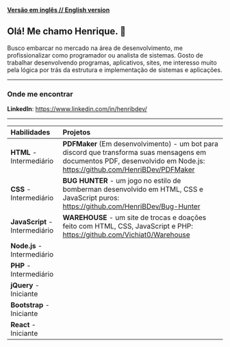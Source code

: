 [**Versão em inglês // English version**](README-English.md)

## Olá! Me chamo Henrique. :wave:

Busco embarcar no mercado na área de desenvolvimento, me profissionalizar como programador ou analista de sistemas. Gosto de trabalhar desenvolvendo programas, aplicativos, sites, me interesso muito pela lógica por trás da estrutura e implementação de sistemas e aplicações.

---

### Onde me encontrar

**LinkedIn**: https://www.linkedin.com/in/henribdev/

---

| Habilidades | Projetos |
|:---|:---|
|**HTML** - Intermediário    |**PDFMaker** (Em desenvolvimento) - um bot para discord que transforma suas mensagens em documentos PDF, desenvolvido em Node.js: https://github.com/HenriBDev/PDFMaker|
|**CSS** - Intermediário    |**BUG HUNTER** - um jogo no estilo de bomberman desenvolvido em HTML, CSS e JavaScript puros: https://github.com/HenriBDev/Bug-Hunter|
|**JavaScript** - Intermediário    |**WAREHOUSE** - um site de trocas e doações feito com HTML, CSS, JavaScript e PHP: https://github.com/Vichiat0/Warehouse|
|**Node.js** - Intermediário    | |
|**PHP** - Intermediário    | |
|**jQuery** - Iniciante    | |
|**Bootstrap** - Iniciante    | |
|**React** - Iniciante    | |







